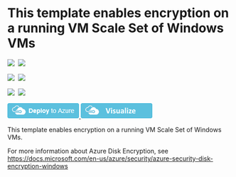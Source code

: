 # This template enables encryption on a running VM Scale Set of Windows VMs

<IMG SRC="https://azbotstorage.blob.core.windows.net/badges/201-encrypt-running-vmss-windows/PublicLastTestDate.svg" />&nbsp;
<IMG SRC="https://azbotstorage.blob.core.windows.net/badges/201-encrypt-running-vmss-windows/PublicDeployment.svg" />&nbsp;

<IMG SRC="https://azbotstorage.blob.core.windows.net/badges/201-encrypt-running-vmss-windows/FairfaxLastTestDate.svg" />&nbsp;
<IMG SRC="https://azbotstorage.blob.core.windows.net/badges/201-encrypt-running-vmss-windows/FairfaxDeployment.svg" />&nbsp;

<IMG SRC="https://azbotstorage.blob.core.windows.net/badges/201-encrypt-running-vmss-windows/BestPracticeResult.svg" />&nbsp;
<IMG SRC="https://azbotstorage.blob.core.windows.net/badges/201-encrypt-running-vmss-windows/CredScanResult.svg" />&nbsp;

<a href="https://portal.azure.com/#create/Microsoft.Template/uri/https%3A%2F%2Fraw.githubusercontent.com%2FAzure%2Fazure-quickstart-templates%2Fmaster%2F201-encrypt-running-vmss-windows%2Fazuredeploy.json" target="_blank">
    <img src="https://raw.githubusercontent.com/Azure/azure-quickstart-templates/master/1-CONTRIBUTION-GUIDE/images/deploytoazure.png"/>
</a>
<a href="http://armviz.io/#/?load=https%3A%2F%2Fraw.githubusercontent.com%2FAzure%2Fazure-quickstart-templates%2Fmaster%2F201-encrypt-running-vmss-windows%2Fazuredeploy.json" target="_blank">
    <img src="https://raw.githubusercontent.com/Azure/azure-quickstart-templates/master/1-CONTRIBUTION-GUIDE/images/visualizebutton.png"/>
</a>

This template enables encryption on a running VM Scale Set of Windows VMs.

For more information about Azure Disk Encryption, see https://docs.microsoft.com/en-us/azure/security/azure-security-disk-encryption-windows
